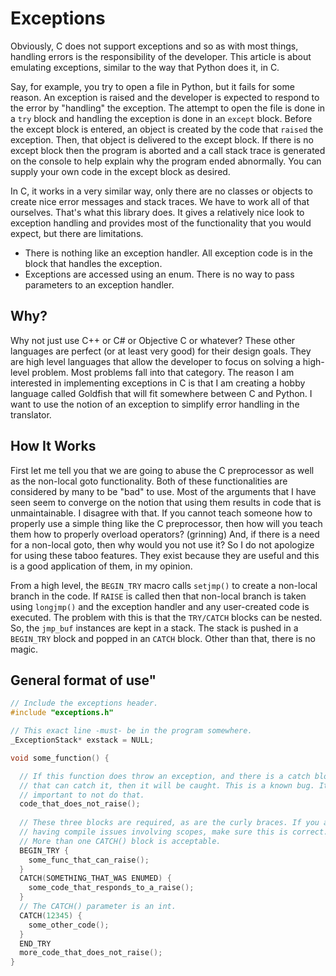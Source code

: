# Exceptions
Obviously, C does not support exceptions and so as with most things, handling errors is the responsibility of the developer. This article is about emulating exceptions, similar to the way that Python does it, in C. 

Say, for example, you try to open a file in Python, but it fails for some reason. An exception is raised and the developer is expected to respond to the error by "handling" the exception. The attempt to open the file is done in a ```try``` block and handling the exception is done in an ```except``` block. Before the except block is entered, an object is created by the code that ```raised``` the exception. Then, that object is delivered to the except block. If there is no except block then the program is aborted and a call stack trace is generated on the console to help explain why the program ended abnormally.  You can supply your own code in the except block as desired. 

In C, it works in a very similar way, only there are no classes or objects to create nice error messages and stack traces. We have to work all of that ourselves. That's what this library does. It gives a relatively nice look to exception handling and provides most of the functionality that you would expect, but there are limitations.

* There is nothing like an exception handler. All exception code is in the block that handles the exception. 
* Exceptions are accessed using an enum. There is no way to pass parameters to an exception handler.

## Why?

Why not just use C++ or C# or Objective C or whatever? These other languages are perfect (or at least very good) for their design goals. They are high level languages that allow the developer to focus on solving a high-level problem. Most problems fall into that category. The reason I am interested in implementing exceptions in C is that I am creating a hobby language called Goldfish that will fit somewhere between C and Python. I want to use the notion of an exception to simplify error handling in the translator.

## How It Works

First let me tell you that we are going to abuse the C preprocessor as well as the non-local goto functionality. Both of these functionalities are considered by many to be "bad" to use. Most of the arguments that I have seen seem to converge on the notion that using them results in code that is unmaintainable. I disagree with that. If you cannot teach someone how to properly use a simple thing like the C preprocessor, then how will you teach them how to properly overload operators? (grinning) And, if there is a need for a non-local goto, then why would you not use it? So I do not apologize for using these taboo features. They exist because they are useful and this is a good application of them, in my opinion.

From a high level, the ```BEGIN_TRY``` macro calls ```setjmp()``` to create a non-local branch in the code. If ```RAISE```  is called then that non-local branch is taken using ```longjmp()``` and the exception handler and any user-created code is executed. The problem with this is that the ```TRY/CATCH``` blocks can be nested. So, the ```jmp_buf``` instances are kept in a stack. The stack is pushed in a ```BEGIN_TRY``` block and popped in an ```CATCH``` block. Other than that, there is no magic. 

## General format of use"
```C
// Include the exceptions header.
#include "exceptions.h"

// This exact line -must- be in the program somewhere.
_ExceptionStack* exstack = NULL;

void some_function() {

  // If this function does throw an exception, and there is a catch block
  // that can catch it, then it will be caught. This is a known bug. It is
  // important to not do that.
  code_that_does_not_raise();
  
  // These three blocks are required, as are the curly braces. If you are
  // having compile issues involving scopes, make sure this is correct.
  // More than one CATCH() block is acceptable. 
  BEGIN_TRY {
    some_func_that_can_raise();
  }
  CATCH(SOMETHING_THAT_WAS ENUMED) {
    some_code_that_responds_to_a_raise();
  }
  // The CATCH() parameter is an int.
  CATCH(12345) {
    some_other_code();
  }
  END_TRY
  more_code_that_does_not_raise();
}

```



